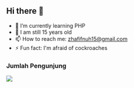 ## Hi there 👋

- 🌱 I’m currently learning PHP
- 💬 I am still 15 years old
- 📫 How to reach me: zhafifnuh15@gmail.com
- ⚡ Fun fact: I'm afraid of cockroaches


### Jumlah Pengunjung 
<img align="center" src="https://profile-counter.glitch.me/{NuhDevX}/count.svg"/></p> 
